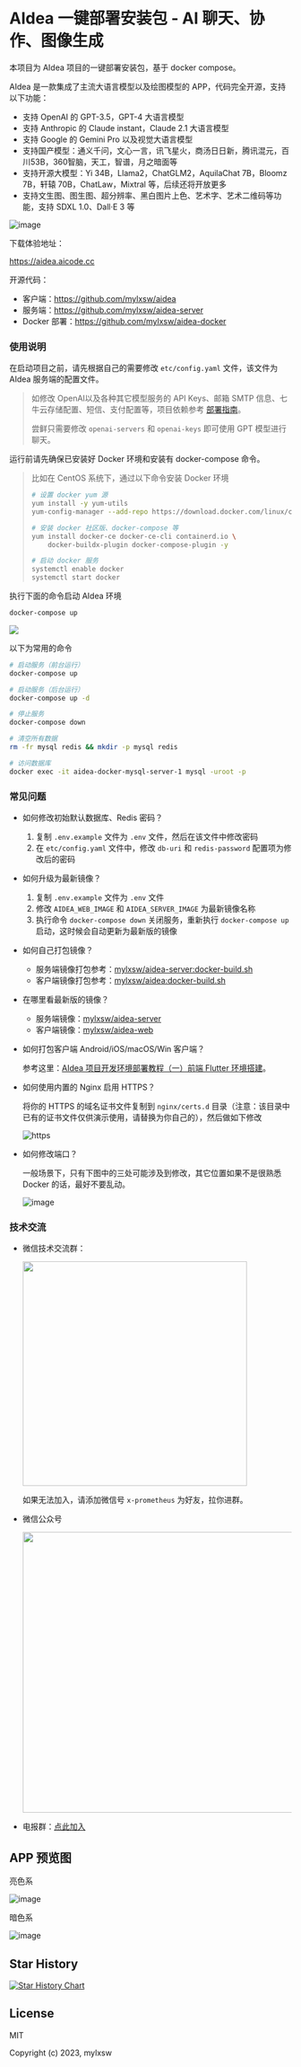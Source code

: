 # AIdea 一键部署安装包 - AI 聊天、协作、图像生成

本项目为 AIdea 项目的一键部署安装包，基于 docker compose。

AIdea 是一款集成了主流大语言模型以及绘图模型的 APP，代码完全开源，支持以下功能：

- 支持 OpenAI 的 GPT-3.5，GPT-4 大语言模型
- 支持 Anthropic 的 Claude instant，Claude 2.1 大语言模型
- 支持 Google 的 Gemini Pro 以及视觉大语言模型
- 支持国产模型：通义千问，文心一言，讯飞星火，商汤日日新，腾讯混元，百川53B，360智脑，天工，智谱，月之暗面等
- 支持开源大模型：Yi 34B，Llama2，ChatGLM2，AquilaChat 7B，Bloomz 7B，轩辕 70B，ChatLaw，Mixtral 等，后续还将开放更多
- 支持文生图、图生图、超分辨率、黑白图片上色、艺术字、艺术二维码等功能，支持 SDXL 1.0、Dall·E 3 等

![image](https://github.com/mylxsw/aidea/assets/2330911/297bfe8e-8b26-45b3-bc03-26bc81823211)

下载体验地址：

https://aidea.aicode.cc

开源代码：

- 客户端：https://github.com/mylxsw/aidea
- 服务端：https://github.com/mylxsw/aidea-server
- Docker 部署：https://github.com/mylxsw/aidea-docker


### 使用说明

在启动项目之前，请先根据自己的需要修改 `etc/config.yaml` 文件，该文件为 AIdea 服务端的配置文件。

> 如修改 OpenAI以及各种其它模型服务的 API Keys、邮箱 SMTP 信息、七牛云存储配置、短信、支付配置等，项目依赖参考 [部署指南](https://github.com/mylxsw/aidea-server/blob/main/docs/deploy.md#%E9%A1%B9%E7%9B%AE%E4%BE%9D%E8%B5%96)。
>
> 尝鲜只需要修改 `openai-servers` 和 `openai-keys` 即可使用 GPT 模型进行聊天。

运行前请先确保已安装好 Docker 环境和安装有 docker-compose 命令。

> 比如在 CentOS 系统下，通过以下命令安装 Docker 环境
> 
> ```bash
> # 设置 docker yum 源
> yum install -y yum-utils
> yum-config-manager --add-repo https://download.docker.com/linux/centos/docker-ce.repo
> 
> # 安装 docker 社区版、docker-compose 等
> yum install docker-ce docker-ce-cli containerd.io \
>     docker-buildx-plugin docker-compose-plugin -y
>
> # 启动 docker 服务
> systemctl enable docker
> systemctl start docker
> ```

执行下面的命令启动 AIdea 环境

```bash
docker-compose up
```

[![](./video-preview.png)](https://player.bilibili.com/player.html?aid=236534307&bvid=BV14e411Z7wG&cid=1348699022&p=1)

以下为常用的命令

```bash
# 启动服务（前台运行）
docker-compose up

# 启动服务（后台运行）
docker-compose up -d

# 停止服务
docker-compose down

# 清空所有数据
rm -fr mysql redis && mkdir -p mysql redis

# 访问数据库
docker exec -it aidea-docker-mysql-server-1 mysql -uroot -p
```

### 常见问题

- 如何修改初始默认数据库、Redis 密码？
    1. 复制 `.env.example` 文件为 `.env` 文件，然后在该文件中修改密码
    2. 在 `etc/config.yaml` 文件中，修改 `db-uri` 和 `redis-password` 配置项为修改后的密码

- 如何升级为最新镜像？
    1. 复制 `.env.example` 文件为 `.env` 文件
    2. 修改 `AIDEA_WEB_IMAGE` 和 `AIDEA_SERVER_IMAGE` 为最新镜像名称
    3. 执行命令 `docker-compose down` 关闭服务，重新执行 `docker-compose up` 启动，这时候会自动更新为最新版的镜像

- 如何自己打包镜像？
    - 服务端镜像打包参考：[mylxsw/aidea-server:docker-build.sh](https://github.com/mylxsw/aidea-server/blob/main/docker-build.sh)
    - 客户端镜像打包参考：[mylxsw/aidea:docker-build.sh](https://github.com/mylxsw/aidea/blob/main/docker-build.sh)

- 在哪里看最新版的镜像？
    - 服务端镜像：[mylxsw/aidea-server](https://hub.docker.com/r/mylxsw/aidea-server)
    - 客户端镜像：[mylxsw/aidea-web](https://hub.docker.com/r/mylxsw/aidea-web)

- 如何打包客户端 Android/iOS/macOS/Win 客户端？

    参考这里：[AIdea 项目开发环境部署教程（一）前端 Flutter 环境搭建](https://mp.weixin.qq.com/s?__biz=MzA3NTU1NDk4Mg==&mid=2454663555&idx=1&sn=8641dd19b37ef6b9805217a6f10faeda&chksm=88d5584abfa2d15cd08ff790ba9fd5444408f73343b3cceeee93cf91248e660f04bb6fd8d3eb&scene=178&cur_album_id=3204997940193296389#rd)。

- 如何使用内置的 Nginx 启用 HTTPS？

    将你的 HTTPS 的域名证书文件复制到 `nginx/certs.d` 目录（注意：该目录中已有的证书文件仅供演示使用，请替换为你自己的），然后做如下修改

    ![https](./https.jpg)
    
- 如何修改端口？

  一般场景下，只有下图中的三处可能涉及到修改，其它位置如果不是很熟悉 Docker 的话，最好不要乱动。

    ![image](https://github.com/mylxsw/aidea-docker/assets/2330911/1e7b2918-2681-4345-a1ea-6c5fefe8847e)


### 技术交流

- 微信技术交流群：

    <img src="https://github.com/mylxsw/aidea/assets/2330911/0a697937-b357-4d88-bb16-c07c5517d13c" width="400"/>

    如果无法加入，请添加微信号 `x-prometheus` 为好友，拉你进群。

- 微信公众号

    <img src="https://github.com/mylxsw/aidea-server/assets/2330911/376a3b9f-eacd-45c6-9630-39eb720ba097" width="500" />

- 电报群：[点此加入](https://t.me/aideachat)

## APP 预览图

亮色系

![image](https://github.com/mylxsw/aidea-server/assets/2330911/9c9e878c-67ab-43d6-a9d0-84faf9a6a511)

暗色系

![image](https://github.com/mylxsw/aidea-server/assets/2330911/9e5cc989-4ef5-496b-ab4d-7b9d29793ce3)


## Star History

<a href="https://star-history.com/#mylxsw/aidea-docker">
  <picture>
    <source media="(prefers-color-scheme: dark)" srcset="https://api.star-history.com/svg?repos=mylxsw/aidea-docker&type=Date&theme=dark" />
    <source media="(prefers-color-scheme: light)" srcset="https://api.star-history.com/svg?repos=mylxsw/aidea-docker&type=Date" />
    <img alt="Star History Chart" src="https://api.star-history.com/svg?repos=mylxsw/aidea-docker&type=Date" />
  </picture>
</a>

## License

MIT

Copyright (c) 2023, mylxsw
